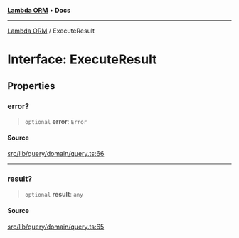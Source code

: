 [**Lambda ORM**](../README.md) • **Docs**

***

[Lambda ORM](../README.md) / ExecuteResult

# Interface: ExecuteResult

## Properties

### error?

> `optional` **error**: `Error`

#### Source

[src/lib/query/domain/query.ts:66](https://github.com/lambda-orm/lambdaorm/blob/8a01b53f47623b9bd9ec972811e7799ca3c023c6/src/lib/query/domain/query.ts#L66)

***

### result?

> `optional` **result**: `any`

#### Source

[src/lib/query/domain/query.ts:65](https://github.com/lambda-orm/lambdaorm/blob/8a01b53f47623b9bd9ec972811e7799ca3c023c6/src/lib/query/domain/query.ts#L65)
